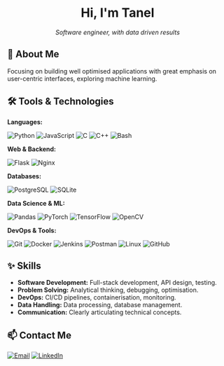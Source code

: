 <!-- ![hello-it-have-you-tried](https://github.com/The-Magicians-Code/The-Magicians-Code/assets/60236942/825d77d3-0e64-44c2-ac44-1a47c5cbe06e) -->
<!-- <p align="center"> -->
<!--   <img src="https://github.com/The-Magicians-Code/The-Magicians-Code/assets/60236942/825d77d3-0e64-44c2-ac44-1a47c5cbe06e"/> -->
<!-- </p> -->
<h1 align="center">Hi, I'm Tanel</h1>
<p align="center">
  <em>Software engineer, with data driven results</em>
</p>

##  About Me

Focusing on building well optimised applications with great emphasis on user-centric interfaces, exploring machine learning.

## 🛠️ Tools & Technologies

**Languages:** <p>
  <img src="https://img.shields.io/badge/Python-3776AB?logo=python&logoColor=white&style=flat-square" alt="Python"/>
  <img src="https://img.shields.io/badge/JavaScript-F7DF1E?logo=javascript&logoColor=black&style=flat-square" alt="JavaScript"/>
  <img src="https://img.shields.io/badge/C-A8B9CC?logo=c&logoColor=white&style=flat-square" alt="C"/>
  <img src="https://img.shields.io/badge/C++-00599C?logo=cplusplus&logoColor=white&style=flat-square" alt="C++"/>
  <img src="https://img.shields.io/badge/Bash-4EAA25?logo=gnu-bash&logoColor=white&style=flat-square" alt="Bash"/>
</p>

**Web & Backend:**
<p>
  <img src="https://img.shields.io/badge/Flask-000000?logo=flask&logoColor=white&style=flat-square" alt="Flask"/>
  <img src="https://img.shields.io/badge/Nginx-009639?logo=nginx&logoColor=white&style=flat-square" alt="Nginx"/>
  </p>

**Databases:**
<p>
  <img src="https://img.shields.io/badge/PostgreSQL-4169E1?logo=postgresql&logoColor=white&style=flat-square" alt="PostgreSQL"/>
  <img src="https://img.shields.io/badge/SQLite-003B57?logo=sqlite&logoColor=white&style=flat-square" alt="SQLite"/>
</p>

**Data Science & ML:**
<p>
  <img src="https://img.shields.io/badge/Pandas-150458?logo=pandas&logoColor=white&style=flat-square" alt="Pandas"/>
  <img src="https://img.shields.io/badge/PyTorch-EE4C2C?logo=pytorch&logoColor=white&style=flat-square" alt="PyTorch"/>
  <img src="https://img.shields.io/badge/TensorFlow-FF6F00?logo=tensorflow&logoColor=white&style=flat-square" alt="TensorFlow"/>
  <img src="https://img.shields.io/badge/OpenCV-5C3EE8?logo=opencv&logoColor=white&style=flat-square" alt="OpenCV"/>
</p>

**DevOps & Tools:**
<p>
  <img src="https://img.shields.io/badge/Git-F05032?logo=git&logoColor=white&style=flat-square" alt="Git"/>
  <img src="https://img.shields.io/badge/Docker-2496ED?logo=docker&logoColor=white&style=flat-square" alt="Docker"/>
  <img src="https://img.shields.io/badge/Jenkins-D24939?logo=jenkins&logoColor=white&style=flat-square" alt="Jenkins"/>
  <img src="https://img.shields.io/badge/Postman-FF6C37?logo=postman&logoColor=white&style=flat-square" alt="Postman"/>
  <img src="https://img.shields.io/badge/Linux-FCC624?logo=linux&logoColor=black&style=flat-square" alt="Linux"/>
  <img src="https://img.shields.io/badge/GitHub-181717?logo=github&logoColor=white&style=flat-square" alt="GitHub"/>
</p>

## ✨ Skills
* **Software Development:** Full-stack development, API design, testing.
* **Problem Solving:** Analytical thinking, debugging, optimisation.
* **DevOps:** CI/CD pipelines, containerisation, monitoring.
* **Data Handling:** Data processing, database management.
* **Communication:** Clearly articulating technical concepts.

## 📫 Contact Me

<p align="left">
  <a href="mailto:tanel.treuberg@gmail.com" target="_blank"><img alt="Email" src="https://img.shields.io/badge/Email-D14836?style=flat-square&logo=gmail&logoColor=white" /></a>
  <a href="https://linkedin.com/in/taneltreuberg" target="_blank"><img alt="LinkedIn" src="https://img.shields.io/badge/LinkedIn-0A66C2?style=flat-square&logo=linkedin&logoColor=white" /></a>
</p>

